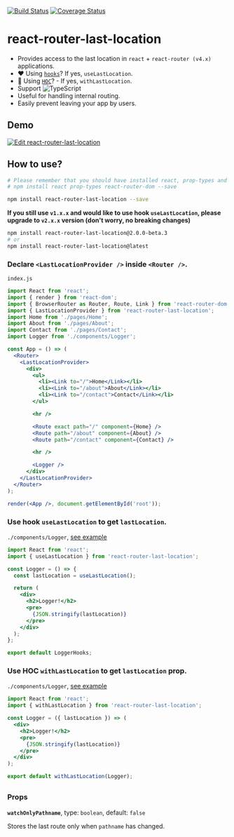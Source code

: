 [![Build Status](https://travis-ci.org/hinok/react-router-last-location.svg?branch=master)](https://travis-ci.org/hinok/react-router-last-location)
[![Coverage Status](https://coveralls.io/repos/github/hinok/react-router-last-location/badge.svg?branch=master)](https://coveralls.io/github/hinok/react-router-last-location?branch=master)

# react-router-last-location

- Provides access to the last location in `react` + `react-router (v4.x)` applications.
- ❤️ Using [`hooks`](https://reactjs.org/docs/hooks-overview.html)? If yes, `useLastLocation`.
- 💉 Using [`HOC`](https://reactjs.org/docs/higher-order-components.html)? - If yes, `withLastLocation`.
- Support ![TypeScript](https://user-images.githubusercontent.com/1313605/53197634-df9a6d00-361a-11e9-81ba-69f8a941f8a2.png)
- Useful for handling internal routing.
- Easily prevent leaving your app by users.

## Demo

[![Edit react-router-last-location](https://codesandbox.io/static/img/play-codesandbox.svg)](https://codesandbox.io/s/zn208l91zp)

## How to use?

```bash
# Please remember that you should have installed react, prop-types and react-router-dom packages
# npm install react prop-types react-router-dom --save

npm install react-router-last-location --save
```

**If you still use `v1.x.x` and would like to use hook `useLastLocation`, please upgrade to `v2.x.x` version (don't worry, no breaking changes)**

```bash
npm install react-router-last-location@2.0.0-beta.3
# or
npm install react-router-last-location@latest
```

### Declare `<LastLocationProvider />` inside `<Router />`.

`index.js`

```jsx
import React from 'react';
import { render } from 'react-dom';
import { BrowserRouter as Router, Route, Link } from 'react-router-dom';
import { LastLocationProvider } from 'react-router-last-location';
import Home from './pages/Home';
import About from './pages/About';
import Contact from './pages/Contact';
import Logger from './components/Logger';

const App = () => (
  <Router>
    <LastLocationProvider>
      <div>
        <ul>
          <li><Link to="/">Home</Link></li>
          <li><Link to="/about">About</Link></li>
          <li><Link to="/contact">Contact</Link></li>
        </ul>

        <hr />

        <Route exact path="/" component={Home} />
        <Route path="/about" component={About} />
        <Route path="/contact" component={Contact} />

        <hr />

        <Logger />
      </div>
    </LastLocationProvider>
  </Router>
);

render(<App />, document.getElementById('root'));
```

### Use hook `useLastLocation` to get `lastLocation`.

`./components/Logger`, [see example](https://github.com/hinok/react-router-last-location/blob/eb552e0a82df6000ba140d8f20627b8bc68716b6/example/src/components/LoggerHooks/index.js)

```jsx
import React from 'react';
import { useLastLocation } from 'react-router-last-location';

const Logger = () => {
  const lastLocation = useLastLocation();

  return (
    <div>
      <h2>Logger!</h2>
      <pre>
        {JSON.stringify(lastLocation)}
      </pre>
    </div>
  );
};

export default LoggerHooks;

```

### Use HOC `withLastLocation` to get `lastLocation` prop.

`./components/Logger`, [see example](https://github.com/hinok/react-router-last-location/blob/eb552e0a82df6000ba140d8f20627b8bc68716b6/example/src/components/LoggerHOC/index.js)

```jsx
import React from 'react';
import { withLastLocation } from 'react-router-last-location';

const Logger = ({ lastLocation }) => (
  <div>
    <h2>Logger!</h2>
    <pre>
      {JSON.stringify(lastLocation)}
    </pre>
  </div>
);

export default withLastLocation(Logger);
```

## <LastLocationProdiver />

### Props

**`watchOnlyPathname`**, type: `boolean`, default: `false`

Stores the last route only when `pathname` has changed.
